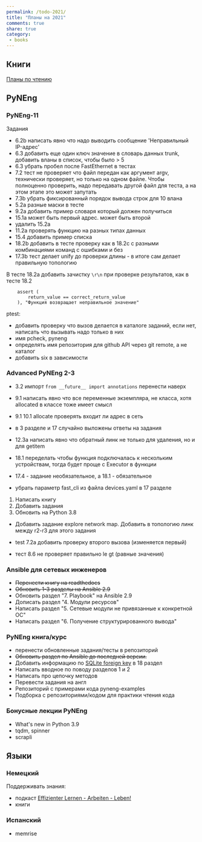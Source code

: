 ```yaml
---
permalink: /todo-2021/
title: "Планы на 2021"
comments: true
share: true
category:
 - books
---
```



## Книги

[Планы по чтению](https://natenka.github.io/to-read)

## PyNEng

### PyNEng-11

Задания 

* 6.2b написать явно что надо выводить сообщение 'Неправильный IP-адрес'
* 6.3 добавить еще один ключ значение в словарь данных trunk, добавить вланы в список, чтобы было > 5
* 6.3 убрать пробел после FastEthernet в тестах
* 7.2 тест не проверяет что файл передан как аргумент argv, технически проверяет, но только на одном файле.
  Чтобы полноценно проверить, надо передавать другой файл для теста, а на этом этапе это может запутать
* 7.3b убрать фиксированный порядок вывода строк для 10 влана
* 5.2a разные маски в тесте
* 9.2a добавить пример словаря который должен получиться
* 15.1a может быть первый адрес. может быть второй
* удалить 15.2a
* 11.2a проверять функцию на разных типах данных
* 15.4 добавить пример списка
* 18.2b добавить в тесте проверку как в 18.2c  с разными комбинациями команд с ошибками  и без
* 17.3b тест  делает unify до проверки длины - в итоге сам делает правильную топологию


В тесте 18.2a добавить зачистку `\r\n` при проверке результатов, как в тесте 18.2

```
    assert (
        return_value == correct_return_value
    ), "Функция возвращает неправильное значение"
```

ptest:

* добавить проверку что вызов делается в каталоге заданий, если нет, написать что вызывать надо только в них
* имя pcheck, pyneng
* определять имя репозитория для github API через git remote, а не каталог
* добавить six в зависимости


### Advanced PyNEng 2-3

* 3.2 импорт ``from __future__ import annotations`` перенести наверх
* 9.1 написать явно что все переменные экземпляра, не класса, хотя allocated в классе тоже имеет смысл
* 9.1 10.1 allocate проверять входит ли адрес в сеть
* в 3 разделе и 17 случайно выложены ответы на задания
* 12.3a написать явно что обратный линк не только для удаления, но и для getitem

* 18.1 переделать чтобы функция подключалась к нескольким устройствам, тогда будет проще с Executor в функции
* 17.4 - задание необязательное, а 18.1 - обязательное
* убрать параметр fast_cli из файла devices.yaml в 17 разделе


1. Написать книгу
2. Добавить задания
3. Обновить на Python 3.8

* Добавить задание explore network map. Добавить в топологию линк между r2-r3 для этого задания

* test 7.2a добавить проверку второго вызова (изменяется первый)
* тест 8.6 не проверяет правильно le gt (равные значения)

### Ansible для сетевых инженеров

* ~~Перенести книгу на readthedocs~~
* ~~Обновить 1-3 разделы на Ansible 2.9~~
* Обновить раздел "7. Playbook" на Ansible 2.9
* Дописать раздел "4. Модули ресурсов"
* Написать раздел "5. Сетевые модули не привязанные к конкретной ОС"
* Написать раздел "6. Получение структурированного вывода"


### PyNEng книга/курс

* перенести обновленные задания/тесты в репозиторий
* ~~Обновить раздел по Ansible до последней версии.~~
* Добавить информацию по [SQLite foreign key](https://pyneng.github.io/pyneng-3/db-foreign-key/) в 18 раздел
* Написать вводное по поводу разделов 1 и 2
* Написать про цепочку методов
* Перевести задания на англ
* Репозиторий с примерами кода pyneng-examples
* Подборка с репозиториями/кодом для практики чтения кода

### Бонусные лекции PyNEng

* What's new in Python 3.9
* tqdm, spinner
* scrapli

## Языки

### Немецкий

Поддерживать знания:

* подкаст [Effizienter Lernen - Arbeiten - Leben!](https://www.selbst-management.biz/podcast-2/)
* книги

### Испанский

* memrise

